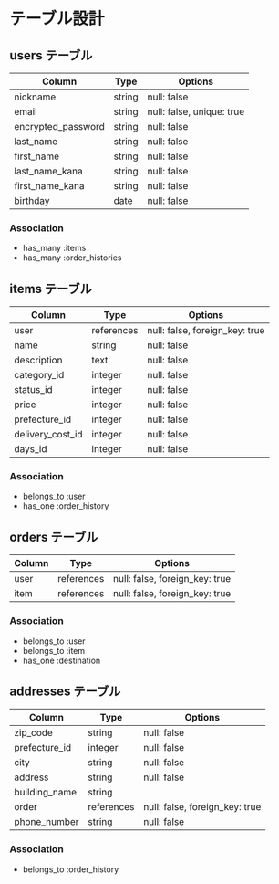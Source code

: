# テーブル設計

## users テーブル

| Column             | Type   | Options                   |
| ------------------ | ------ | -----------               |
| nickname           | string | null: false               |
| email              | string | null: false, unique: true |
| encrypted_password | string | null: false               |
| last_name        | string | null: false               |
| first_name         | string | null: false               |
| last_name_kana   | string | null: false               |
| first_name_kana    | string | null: false               |
| birthday           | date   | null: false               |


### Association

- has_many :items
- has_many :order_histories

## items テーブル

| Column             | Type       | Options                        |
| ------             | ------     | -----------                    |
| user               | references | null: false, foreign_key: true |
| name               | string     | null: false                    |
| description        | text       | null: false                    |
| category_id        | integer    | null: false                    |
| status_id          | integer    | null: false                    |
| price              | integer    | null: false                    |
| prefecture_id      | integer    | null: false                    |
| delivery_cost_id   | integer    | null: false                    |
| days_id            | integer    | null: false                    |

### Association

- belongs_to :user
- has_one :order_history

## orders テーブル

| Column        | Type       | Options                        |
| -------       | ---------- | ------------------------------ |
| user          | references | null: false, foreign_key: true |
| item          | references | null: false, foreign_key: true |


### Association

- belongs_to :user
- belongs_to :item
- has_one :destination

## addresses テーブル

| Column             | Type       | Options                         |
| ------------------ | ------     | -----------                     |
| zip_code           | string     | null: false                     |
| prefecture_id      | integer    | null: false                     |
| city               | string     | null: false                     |
| address            | string     | null: false                     |
| building_name      | string     |                                 |
| order              | references | null: false, foreign_key: true  |
| phone_number       | string     | null: false                     |

### Association

- belongs_to :order_history